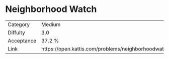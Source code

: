 # Neighborhood Watch

<table>
    <tr>
        <td>Category</td>
        <td>Medium</td>
    </tr>
    <tr>
        <td>Diffulty</td>
        <td>3.0</td>
    </tr>
    <tr>
        <td>Acceptance</td>
        <td>37.2 %</td>
    </tr>
    <tr>
        <td>Link</td>
        <td>https://open.kattis.com/problems/neighborhoodwatch</td>
    </tr>
</table>